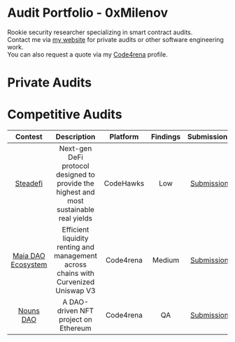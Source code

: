 # Audit Portfolio - 0xMilenov

Rookie security researcher specializing in smart contract audits.                 
Contact me via [my website](https://0xmilenov.xyz/) for private audits or other software engineering work.        
You can also request a quote via my [Code4rena](https://code4rena.com/@0xMilenov) profile.

# Private Audits
 

# Competitive Audits
| Contest | Description | Platform | Findings | Submissions |
|:-------:|:-----------:|:--------:|:--------:|:-----------:|
| [Steadefi](https://www.codehawks.com/contests/clo38mm260001la08daw5cbuf) | Next-gen DeFi protocol designed to provide the highest and most sustainable real yields | CodeHawks | Low | [Submission](https://www.codehawks.com/submissions/clo38mm260001la08daw5cbuf/51) | 
| [Maia DAO Ecosystem](https://code4rena.com/contests/2023-05-maia-dao-ecosystem#top) | Efficient liquidity renting and management across chains with Curvenized Uniswap V3 | Code4rena | Medium | [Submission](https://github.com/code-423n4/2023-05-maia-findings/issues/372) | 
| [Nouns DAO](https://code4rena.com/contests/2023-07-nouns-dao#top) | A DAO-driven NFT project on Ethereum | Code4rena | QA | [Submission]([https://code4rena.com/reports/2023-07-nounsdao](https://github.com/code-423n4/2023-07-nounsdao-findings/blob/main/data/0xMilenov-Q.md)https://github.com/code-423n4/2023-07-nounsdao-findings/blob/main/data/0xMilenov-Q.md) |
